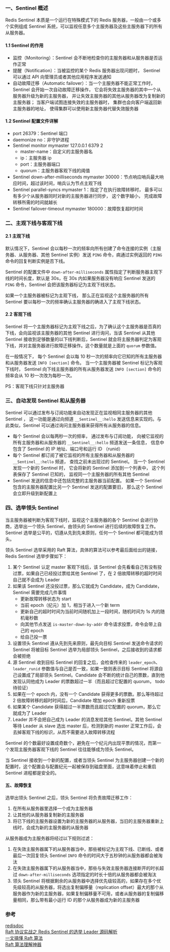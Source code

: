 ### 一、Sentinel 概述

Redis Sentinel 本质是一个运行在特殊模式下的 Redis 服务器，一般由一个或多个实例组成 Sentinel 系统，可以监视任意多个主服务器及这些主服务器下的所有从服务器。

#### 1.1 Sentinel 的作用

 - 监控（Monitoring）：Sentinel 会不断地检查你的主服务器和从服务器是否运作正常
 - 提醒（Notification）：当被监控的某个 Redis 服务器出现问题时， Sentinel 可以通过 API 向管理员或者其他应用程序发送通知
 - 自动故障迁移（Automatic failover）：当一个主服务器不能正常工作时， Sentinel 会开始一次自动故障迁移操作， 它会将失效主服务器的其中一个从服务器升级为新的主服务器， 并让失效主服务器的其他从服务器改为复制新的主服务器； 当客户端试图连接失效的主服务器时， 集群也会向客户端返回新主服务器的地址， 使得集群可以使用新主服务器代替失效服务器

#### 1.2 Sentinel 配置文件详解

 - port 26379：Sentinel 端口
 - daemonize no：非守护进程
 - Sentinel monitor mymaster 127.0.0.1 6379 2
    - master-name：自定义的主服务器名
    - ip：主服务器 ip
    - port：主服务器端口
    - quorum：主服务器客观下线的阈值
 - Sentinel down-after-milliseconds mymaster 30000：节点响应哨兵最大响应时间，超过该时间，哨兵认为节点主观下线
 - Sentinel parallel-syncs mymaster 1：指定了在执行故障转移时， 最多可以有多少个从服务器同时对新的主服务器进行同步， 这个数字越小， 完成故障转移所需的时间就越长
 - Sentinel failover-timeout mymaster 180000：故障恢复超时时间

### 二、主观下线与客观下线

#### 2.1 主观下线

默认情况下，Sentinel 会以每秒一次的频率向所有创建了命令连接的实例（主服务器、从服务器、其他 Sentinel 实例）发送 `PING` 命令，病通过实例返回的 `PING` 命令的回复判断实例是否下线。

Sentinel 的配置文件中 `down-after-milliseconds` 属性指定了判断服务器主观下线的时间长度，默认是 30s，在 30s 内如果服务器没有响应 Sentinel 发送的 `PING` 命令，Sentinel 会把该服务器标记为主观下线状态。

如果一个主服务器被标记为主观下线， 那么正在监视这个主服务器的所有 Sentinel 要以每秒一次的频率确认主服务器的确进入了主观下线状态。

#### 2.2 客观下线

Sentinel 将一个主服务器标记为主观下线之后，为了确认这个主服务器是否真的下线，会向监视该主服务器的其他 Sentinel 进行询问，当该 Sentinel 从其他 Sentinel 接收到足够数量的以下线判断后，Sentinel 就会将主服务器判定为客观下线，并对主服务器进行故障迁移操作。这个数量就是上面的 `quorum` 参数值。

在一般情况下， 每个 Sentinel 会以每 10 秒一次的频率向它已知的所有主服务器和从服务器发送 `INFO [section]` 命令。 当一个主服务器被 Sentinel 标记为客观下线时， Sentinel 向下线主服务器的所有从服务器发送 `INFO [section]` 命令的频率会从 10 秒一次改为每秒一次。

PS：客观下线只针对主服务器

### 三、自动发现 Sentinel 和从服务器

Sentinel 可以通过发布与订阅功能来自动发现正在监视相同主服务器的其他 Sentinel ， 这一功能是通过向频道 `__Sentinel__:hello` 发送信息来实现的。与此类似，Sentinel 可以通过询问主服务器来获得所有从服务器的信息。

 - 每个 Sentinel 会以每两秒一次的频率， 通过发布与订阅功能， 向被它监视的所有主服务器和从服务器的 `__Sentinel__:hello` 频道发送一条信息， 信息中包含了 Sentinel 的 IP 地址、端口号和运行 ID （runid）
 - 每个 Sentinel 都订阅了被它监视的所有主服务器和从服务器的 `__Sentinel__:hello` 频道， 查找之前未出现过的 Sentinel。 当一个 Sentinel 发现一个新的 Sentinel 时， 它会将新的 Sentinel 添加到一个列表中， 这个列表保存了 Sentinel 已知的， 监视同一个主服务器的所有其他 Sentinel
 - Sentinel 发送的信息中还包括完整的主服务器当前配置。 如果一个 Sentinel 包含的主服务器配置比另一个 Sentinel 发送的配置要旧， 那么这个 Sentinel 会立即升级到新配置上

### 四、选举领头 Sentinel

当主服务器被判断为客观下线时，监视这个主服务器的各个 Sentinel 会进行协商，选举出一个领头 Sentinel，由领头的 Sentinel 进行后续的故障恢复工作。Sentinel 选举是公平的，切遵从先到先来原则，任何一个 Sentinel 都可能成为领头。

领头 Sentinel 选举采用的 Raft 算法，具体的算法可以参考最后面给出的链接，Redis Sentinel 选举步骤如下：
 
 1. 某个 Sentinel 认定 master 客观下线后，该 Sentinel 会先看看自己有没有投过票，如果自己已经投过票给其他 Sentinel 了，在 2 倍故障转移的超时时间自己就不会成为 Leader
 2. 如果该 Sentinel 还没投过票，那么它就成为 Candidate，成为 Candidate，Sentinel 需要完成几件事情 
    - 更新故障转移状态为 start
    - 当前 epoch（纪元）加 1，相当于进入一个新 term
    - 更新自己的超时时间为当前时间随机加上一段时间，随机时间为 1s 内的随机毫秒数
    - 向其他节点发送 `is-master-down-by-addr` 命令请求投票，命令会带上自己的 epoch
    - 给自己投一票
 3. 设置领头 Sentinel 遵从先到先来原则，最先向目标 Sentinel 发送命令请求的 Sentinel 将被目标 Sentinel 选举为局部领头 Sentinel，之后接收到的请求都会被拒绝
 4. 源 Sentinel 收到目标 Sentinel 的回复之后，会检查传来的 `leader_epoch`、`leader_runid` 参数值与自己是否一致，如果一致则表示目标 Sentinel 将源自己设置成了局部领头 Sentinel。Candidate 会不断的统计自己的票数，直到他发现认同他成为 Leader 的票数超过一半（而且超过它配置的 quorum， todo 待验证）
 5. 如果在一个 epoch 内，没有一个 Candidate 获得更多的票数。那么等待超过 2 倍故障转移的超时时间后，Candidate 增加 epoch 重新投票
 6. 如果某个 Candidate 获得超过一半票数而且超过它配置的 quorum，那么它就成为了 Leader
 7. Leader 并不会把自己成为 Leader 的消息发给其他 Sentinel。其他 Sentinel 等待 Leader 从 slave 选出 master 后，检测到新的 master 正常工作后，会去掉客观下线的标识，从而不需要进入故障转移流程

Sentinel 的个数最好设置成奇数个，避免在一个纪元内出现平票的情况，而第一个发现主服务器客观下线的 Sentinel 往往能够成为领头 Sentinel。

当 Sentinel 接收到一个新的配置，或者当领头 Sentinel 为主服务器创建一个新的配置时，这个配置会与配置纪元一起被保存到磁盘里面，这意味着停止和重启 Sentinel 进程都是安全的。

#### 五、故障恢复

选举出领头 Sentinel 之后，领头 Sentinel 将负责故障迁移工作：

 1. 在所有从服务器里选择一个成为主服务器
 2. 让其他的从服务器复制新的主服务器
 3. 将已下线的主服务器设置为新的主服务器的从服务器，当旧的主服务器重新上线时，会成为新的主服务器的从服务器

从服务器成为主服务器将经过以下规则过滤：

 1. 在失效主服务器属下的从服务器当中，那些被标记为主观下线、已断线、或者最后一次回复领头 Sentinel `INFO` 命令的时间大于五秒钟的从服务器都会被淘汰
 2. 在失效主服务器属下的从服务器当中，那些与失效主服务器连接断开的时长超过 `down-after-milliseconds` 选项指定的时长十倍的从服务器都会被淘汰
 3. 领头 Sentinel 将根据剩余的从服务器中选择优先级较高的，如果存在多个优先级较高的从服务器，将选出复制偏移量（replication offset）最大的那个从服务器作为新的主服务器，如果复制偏移量不可用，或者从服务器的复制偏移量相同，那么带有最小运行 ID 的那个从服务器成为新的主服务器

### 参考

[redisdoc](http://redisdoc.com/topic/Sentinel.html#id3) <br>
[Raft 协议实战之 Redis Sentinel 的选举 Leader 源码解析 ](https://cloud.tencent.com/developer/article/1021467) <br>
[一文搞懂 Raft 算法 ](https://www.cnblogs.com/xybaby/p/10124083.html) <br>
[Raft 算法理解神器 ](http://thesecretlivesofdata.com/raft/) <br>
